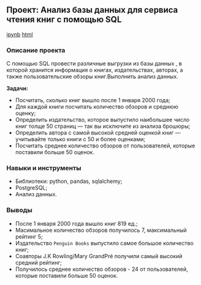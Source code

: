 ## Проект: Анализ базы данных для сервиса чтения книг с помощью SQL
[ipynb](https://github.com/moseevaevgeniya/-yandex_praktikum/blob/2049a0ea104aa9f670f1a8ce62c7e68ec88b47af/13.%D0%A4%D0%B8%D0%BD%D0%B0%D0%BB%D1%8C%D0%BD%D1%8B%D0%B9%20%D0%BF%D1%80%D0%BE%D0%B5%D0%BA%D1%82:%20SQL/README.md/sql_project%20(1).ipynb) [html]()
### Описание проекта  
С помощью SQL провести различные выгрузки из базы данных , в которой хранится информация о книгах, издательствах, авторах, а также пользовательские обзоры книг.Выполнить анализ данных.  

**Задачи:**
- Посчитать, сколько книг вышло после 1 января 2000 года;  
- Для каждой книги посчитать количество обзоров и среднюю оценку;  
- Определить издательство, которое выпустило наибольшее число книг толще 50 страниц — так вы исключите из анализа брошюры;  
- Определить автора с самой высокой средней оценкой книг — учитывайте только книги с 50 и более оценками;  
- Посчитать среднее количество обзоров от пользователей, которые поставили больше 50 оценок.  
### Навыки и инструменты
- Библиотеки: python, pandas, sqlalchemy;  
- PostgreSQL;
- Анализ данных.  
### Выводы  
- После 1 января 2000 года вышло книг 819 ед.;  
- Масимальное количество обзоров получилось 7, максимальный рейтинг 5;  
- Издательство `Penguin Books` выпустило самое большое количество книг;  
- Соавторы J.K Rowling/Mary GrandPré получили самый высокий средний рейтинг;  
- Получилось среднее количество обзоров - 24 от пользователей, которые поставили больше 50 оценок.  
